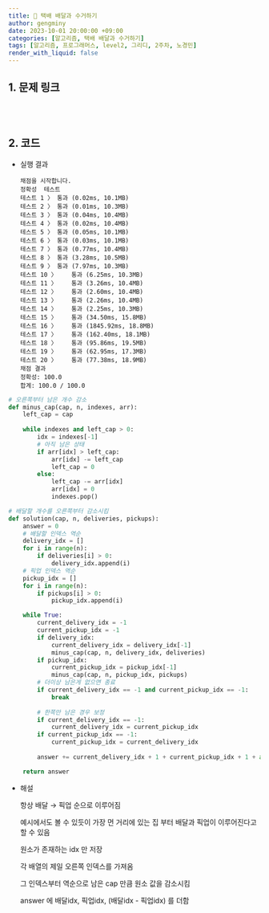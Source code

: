 ```yaml
---
title: 🦊 택배 배달과 수거하기
author: gengminy
date: 2023-10-01 20:00:00 +09:00
categories: [알고리즘, 택배 배달과 수거하기]
tags: [알고리즘, 프로그래머스, level2, 그리디, 2주차, 노경민]
render_with_liquid: false
---
```


## 1. 문제 링크

[](https://school.programmers.co.kr/learn/courses/30/lessons/150369)

<br>
<br>

## 2. 코드

- 실행 결과
    
    ```
    채점을 시작합니다.
    정확성  테스트
    테스트 1 〉	통과 (0.02ms, 10.1MB)
    테스트 2 〉	통과 (0.01ms, 10.3MB)
    테스트 3 〉	통과 (0.04ms, 10.4MB)
    테스트 4 〉	통과 (0.02ms, 10.4MB)
    테스트 5 〉	통과 (0.05ms, 10.1MB)
    테스트 6 〉	통과 (0.03ms, 10.1MB)
    테스트 7 〉	통과 (0.77ms, 10.4MB)
    테스트 8 〉	통과 (3.28ms, 10.5MB)
    테스트 9 〉	통과 (7.97ms, 10.3MB)
    테스트 10 〉	통과 (6.25ms, 10.3MB)
    테스트 11 〉	통과 (3.26ms, 10.4MB)
    테스트 12 〉	통과 (2.60ms, 10.4MB)
    테스트 13 〉	통과 (2.26ms, 10.4MB)
    테스트 14 〉	통과 (2.25ms, 10.3MB)
    테스트 15 〉	통과 (34.50ms, 15.8MB)
    테스트 16 〉	통과 (1845.92ms, 18.8MB)
    테스트 17 〉	통과 (162.40ms, 18.1MB)
    테스트 18 〉	통과 (95.86ms, 19.5MB)
    테스트 19 〉	통과 (62.95ms, 17.3MB)
    테스트 20 〉	통과 (77.38ms, 18.9MB)
    채점 결과
    정확성: 100.0
    합계: 100.0 / 100.0
    ```

```python
# 오른쪽부터 남은 개수 감소
def minus_cap(cap, n, indexes, arr):
    left_cap = cap
    
    while indexes and left_cap > 0:
        idx = indexes[-1]
        # 아직 남은 상태
        if arr[idx] > left_cap:
            arr[idx] -= left_cap
            left_cap = 0
        else:
            left_cap -= arr[idx]
            arr[idx] = 0
            indexes.pop()

# 배달할 개수를 오른쪽부터 감소시킴
def solution(cap, n, deliveries, pickups):
    answer = 0
    # 배달할 인덱스 역순
    delivery_idx = []
    for i in range(n):
        if deliveries[i] > 0:
            delivery_idx.append(i)
    # 픽업 인덱스 역순
    pickup_idx = []
    for i in range(n):
        if pickups[i] > 0:
            pickup_idx.append(i)

    while True:
        current_delivery_idx = -1
        current_pickup_idx = -1
        if delivery_idx:
            current_delivery_idx = delivery_idx[-1]
            minus_cap(cap, n, delivery_idx, deliveries)
        if pickup_idx:
            current_pickup_idx = pickup_idx[-1]
            minus_cap(cap, n, pickup_idx, pickups)
        # 더이상 남은게 없으면 종료
        if current_delivery_idx == -1 and current_pickup_idx == -1:
            break
        
        # 한쪽만 남은 경우 보정
        if current_delivery_idx == -1:
            current_delivery_idx = current_pickup_idx
        if current_pickup_idx == -1:
            current_pickup_idx = current_delivery_idx
        
        answer += current_delivery_idx + 1 + current_pickup_idx + 1 + abs(current_delivery_idx - current_pickup_idx)

    return answer
```
    
- 해설
    
    항상 배달 → 픽업 순으로 이루어짐
    
    예시에서도 볼 수 있듯이 가장 먼 거리에 있는 집 부터 배달과 픽업이 이루어진다고 할 수 있음
    
    원소가 존재하는 idx 만 저장
    
    각 배열의 제일 오른쪽 인덱스를 가져옴
    
    그 인덱스부터 역순으로 남은 cap 만큼 원소 값을 감소시킴
    
    answer 에 배달idx, 픽업idx, (배달idx - 픽업idx) 를 더함
    